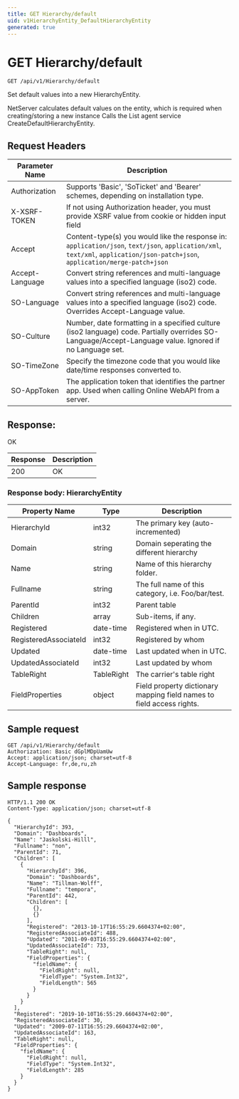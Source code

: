 ```yaml
---
title: GET Hierarchy/default
uid: v1HierarchyEntity_DefaultHierarchyEntity
generated: true
---
```


# GET Hierarchy/default

```http
GET /api/v1/Hierarchy/default
```

Set default values into a new HierarchyEntity.


NetServer calculates default values on the entity, which is required when creating/storing a new instance Calls the List agent service CreateDefaultHierarchyEntity.







## Request Headers

| Parameter Name | Description |
|----------------|-------------|
| Authorization  | Supports 'Basic', 'SoTicket' and 'Bearer' schemes, depending on installation type. |
| X-XSRF-TOKEN   | If not using Authorization header, you must provide XSRF value from cookie or hidden input field |
| Accept         | Content-type(s) you would like the response in: `application/json`, `text/json`, `application/xml`, `text/xml`, `application/json-patch+json`, `application/merge-patch+json` |
| Accept-Language | Convert string references and multi-language values into a specified language (iso2) code. |
| SO-Language | Convert string references and multi-language values into a specified language (iso2) code. Overrides Accept-Language value. |
| SO-Culture | Number, date formatting in a specified culture (iso2 language) code. Partially overrides SO-Language/Accept-Language value. Ignored if no Language set. |
| SO-TimeZone | Specify the timezone code that you would like date/time responses converted to. |
| SO-AppToken | The application token that identifies the partner app. Used when calling Online WebAPI from a server. |


## Response:

OK

| Response | Description |
|----------------|-------------|
| 200 | OK |

### Response body: HierarchyEntity

| Property Name | Type |  Description |
|----------------|------|--------------|
| HierarchyId | int32 | The primary key (auto-incremented) |
| Domain | string | Domain seperating the different hierarchy |
| Name | string | Name of this hierarchy folder. |
| Fullname | string | The full name of this category, i.e. Foo/bar/test. |
| ParentId | int32 | Parent table |
| Children | array | Sub-items, if any. |
| Registered | date-time | Registered when  in UTC. |
| RegisteredAssociateId | int32 | Registered by whom |
| Updated | date-time | Last updated when  in UTC. |
| UpdatedAssociateId | int32 | Last updated by whom |
| TableRight | TableRight | The carrier's table right |
| FieldProperties | object | Field property dictionary mapping field names to field access rights. |

## Sample request

```http!
GET /api/v1/Hierarchy/default
Authorization: Basic dGplMDpUamUw
Accept: application/json; charset=utf-8
Accept-Language: fr,de,ru,zh
```

## Sample response

```http_
HTTP/1.1 200 OK
Content-Type: application/json; charset=utf-8

{
  "HierarchyId": 393,
  "Domain": "Dashboards",
  "Name": "Jaskolski-Hilll",
  "Fullname": "non",
  "ParentId": 71,
  "Children": [
    {
      "HierarchyId": 396,
      "Domain": "Dashboards",
      "Name": "Tillman-Wolff",
      "Fullname": "tempora",
      "ParentId": 442,
      "Children": [
        {},
        {}
      ],
      "Registered": "2013-10-17T16:55:29.6604374+02:00",
      "RegisteredAssociateId": 488,
      "Updated": "2011-09-03T16:55:29.6604374+02:00",
      "UpdatedAssociateId": 733,
      "TableRight": null,
      "FieldProperties": {
        "fieldName": {
          "FieldRight": null,
          "FieldType": "System.Int32",
          "FieldLength": 565
        }
      }
    }
  ],
  "Registered": "2019-10-10T16:55:29.6604374+02:00",
  "RegisteredAssociateId": 30,
  "Updated": "2009-07-11T16:55:29.6604374+02:00",
  "UpdatedAssociateId": 163,
  "TableRight": null,
  "FieldProperties": {
    "fieldName": {
      "FieldRight": null,
      "FieldType": "System.Int32",
      "FieldLength": 285
    }
  }
}
```
